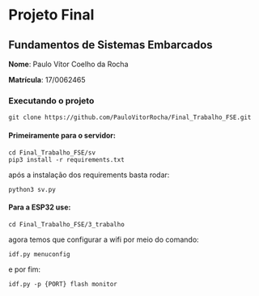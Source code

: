 # Projeto Final
## Fundamentos de Sistemas Embarcados

**Nome**: Paulo Vítor Coelho da Rocha

**Matrícula**: 17/0062465

### Executando o projeto
```
git clone https://github.com/PauloVitorRocha/Final_Trabalho_FSE.git
```

#### Primeiramente para o servidor:
```
cd Final_Trabalho_FSE/sv
pip3 install -r requirements.txt
```
após a instalação dos requirements basta rodar:
```
python3 sv.py
```


#### Para a ESP32 use:
```
cd Final_Trabalho_FSE/3_trabalho
```
agora temos que configurar a wifi por meio do comando:
```
idf.py menuconfig
```
e por fim:
```
idf.py -p {PORT} flash monitor
```

